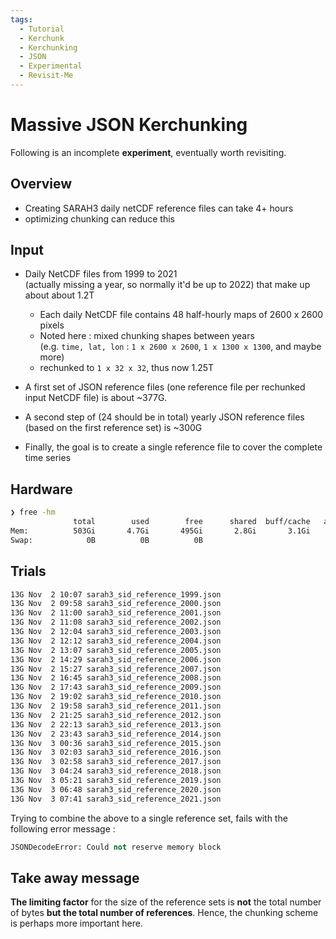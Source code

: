 ```yaml
---
tags:
  - Tutorial
  - Kerchunk
  - Kerchunking
  - JSON
  - Experimental
  - Revisit-Me
---
```


# Massive JSON Kerchunking

Following is an incomplete **experiment**,
eventually worth revisiting.

## Overview

- Creating SARAH3 daily netCDF reference files can take $4+$ hours
- optimizing chunking can reduce this


## Input

- Daily NetCDF files from 1999 to 2021  
  (actually missing a year, so normally it'd be up to 2022) that make up about about 1.2T
    - Each daily NetCDF file contains 48 half-hourly maps of 2600 x 2600 pixels
    - Noted here : mixed chunking shapes between years  
    (e.g. `time, lat, lon` : `1 x 2600 x 2600`, `1 x 1300 x 1300`, and maybe more)
    - rechunked to `1 x 32 x 32`, thus now 1.25T

- A first set of JSON reference files (one reference file per rechunked input NetCDF file) is about ~377G.

- A second step of (24 should be in total) yearly JSON reference files (based on the first reference set) is ~300G

- Finally, the goal is to create a single reference file to cover the complete time series

## Hardware

``` bash
❯ free -hm
              total        used        free      shared  buff/cache   available
Mem:          503Gi       4.7Gi       495Gi       2.8Gi       3.1Gi       494Gi
Swap:            0B          0B          0B
```

## Trials

``` bash
13G Nov  2 10:07 sarah3_sid_reference_1999.json
13G Nov  2 09:58 sarah3_sid_reference_2000.json
13G Nov  2 11:00 sarah3_sid_reference_2001.json
13G Nov  2 11:08 sarah3_sid_reference_2002.json
13G Nov  2 12:04 sarah3_sid_reference_2003.json
13G Nov  2 12:12 sarah3_sid_reference_2004.json
13G Nov  2 13:07 sarah3_sid_reference_2005.json
13G Nov  2 14:29 sarah3_sid_reference_2006.json
13G Nov  2 15:27 sarah3_sid_reference_2007.json
13G Nov  2 16:45 sarah3_sid_reference_2008.json
13G Nov  2 17:43 sarah3_sid_reference_2009.json
13G Nov  2 19:02 sarah3_sid_reference_2010.json
13G Nov  2 19:58 sarah3_sid_reference_2011.json
13G Nov  2 21:25 sarah3_sid_reference_2012.json
13G Nov  2 22:13 sarah3_sid_reference_2013.json
13G Nov  2 23:43 sarah3_sid_reference_2014.json
13G Nov  3 00:36 sarah3_sid_reference_2015.json
13G Nov  3 02:03 sarah3_sid_reference_2016.json
13G Nov  3 02:58 sarah3_sid_reference_2017.json
13G Nov  3 04:24 sarah3_sid_reference_2018.json
13G Nov  3 05:21 sarah3_sid_reference_2019.json
13G Nov  3 06:48 sarah3_sid_reference_2020.json
13G Nov  3 07:41 sarah3_sid_reference_2021.json
```

Trying to combine the above to a single reference set,
fails with the following error message :

``` python
JSONDecodeError: Could not reserve memory block
```

## Take away message

**The limiting factor**
for the size of the reference sets
is **not** the total number of bytes
**but the total number of references**.
Hence,
the chunking scheme is perhaps more important here.
